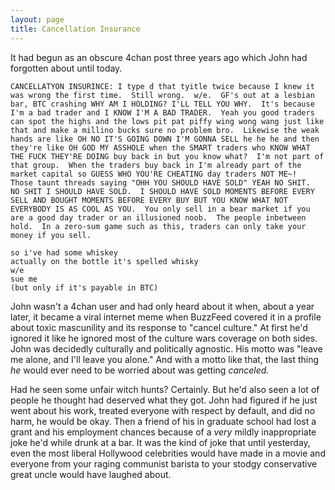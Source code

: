 ```yaml
---
layout: page
title: Cancellation Insurance
---
```


It had begun as an obscure 4chan post three years ago which John had forgotten about until today.

```
CANCELLATYON INSURINCE: I type d that tyitle twice because I knew it was wrong the first time.  Still wrong.  w/e.  GF's out at a lesbian bar, BTC crashing WHY AM I HOLDING? I'LL TELL YOU WHY.  It's because I'm a bad trader and I KNOW I'M A BAD TRADER.  Yeah you good traders can spot the highs and the lows pit pat piffy wing wong wang just like that and make a millino bucks sure no problem bro.  Likewise the weak hands are like OH NO IT'S GOING DOWN I'M GONNA SELL he he he and then they're like OH GOD MY ASSHOLE when the SMART traders who KNOW WHAT THE FUCK THEY'RE DOING buy back in but you know what?  I'm not part of that group.  When the traders buy back in I'm already part of the market capital so GUESS WHO YOU'RE CHEATING day traders NOT ME~!  Those taunt threads saying "OHH YOU SHOULD HAVE SOLD" YEAH NO SHIT.  NO SHIT I SHOULD HAVE SOLD.  I SHOULD HAVE SOLD MOMENTS BEFORE EVERY SELL AND BOUGHT MOMENTS BEFORE EVERY BUY BUT YOU KNOW WHAT NOT EVERYBODY IS AS COOL AS YOU.  You only sell in a bear market if you are a good day trader or an illusioned noob.  The people inbetween hold.  In a zero-sum game such as this, traders can only take your money if you sell.

so i've had some whiskey
actually on the bottle it's spelled whisky
w/e
sue me
(but only if it's payable in BTC)
```

John wasn't a 4chan user and had only heard about it when, about a year later, it became a viral internet meme when BuzzFeed covered it in a profile about toxic mascunility and its response to "cancel culture." At first he'd ignored it like he ignored most of the culture wars coverage on both sides. John was decidedly culturally and politically agnostic. His motto was "leave me alone, and I'll leave you alone." And with a motto like that, the last thing *he* would ever need to be worried about was getting *canceled.* 

Had he seen some unfair witch hunts? Certainly. But he'd also seen a lot of people he thought had deserved what they got. John had figured if he just went about his work, treated everyone with respect by default, and did no harm, he would be okay. Then a friend of his in graduate school had lost a grant and his employment chances because of a *very* mildly inappropriate joke he'd while drunk at a bar. It was the kind of joke that until yesterday, even the most liberal Hollywood celebrities would have made in a movie and everyone from your raging communist barista to your stodgy conservative great uncle would have laughed about.


